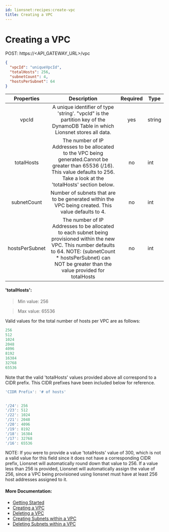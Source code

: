 ```yaml
---
id: lionsnet:recipes:create-vpc
title: Creating a VPC
---
```


# Creating a VPC 

POST: https://<API_GATEWAY_URL>/vpc

```json
{
  "vpcId": "uniqueVpcId",
  "totalHosts": 256,
  "subnetCount": 4,
  "hostsPerSubnet": 64
}
```


|   Properties   |                                                                                                           Description                                                                                                          | Required | Type   |
|:--------------:|:------------------------------------------------------------------------------------------------------------------------------------------------------------------------------------------------------------------------------:|:--------:|--------|
|      vpcId     |                                                   A unique identifier of type 'string'. "vpcId" is the partition key of the DynamoDB Table in which Lionsnet stores all data.                                                  |    yes   | string |
| totalHosts     | The number of IP Addresses to be allocated to the VPC being generated.Cannot be greater than 65536 (/16).  This value defaults to 256. Take a look at the 'totalHosts' section below.                                                                                         | no       | int    |
| subnetCount    | Number of subnets that are to be generated within the VPC being created. This value defaults to 4.                                                                                                                             | no       | int    |
| hostsPerSubnet | The number of IP Addresses to be allocated to each subnet being provisioned within the new VPC.   This number defaults to 64.   NOTE: (subnetCount * hostsPerSubnet) can NOT be greater than the value provided for totalHosts | no       | int    |


#### 'totalHosts':
> Min value: 256

> Max value: 65536

Valid values for the total number of hosts per VPC are as follows:
```js
256
512
1024
2048
4096
8192
16384
32768
65536
```
Note that the valid 'totalHosts' values provided above all correspond to a CIDR prefix. This CIDR prefixes have been included below for reference. 

```js
'CIDR Prefix': '# of hosts'
 

'/24': 256
'/23': 512
'/22': 1024
'/21': 2048
'/20': 4096
'/19': 8192
'/18': 16384
'/17': 32768
'/16': 65536
```

NOTE: If you were to provide a value 'totalHosts' value of 300, which is not a valid value for this field since it does not have a corresponding CIDR prefix, Lionsnet will automatically round down that value to 256. If a value less than 256 is provided, Lionsnet will automatically assign the value of 256, since a VPC being provisioned using lionsnet must have at least 256 host addresses assigned to it.

#### More Documentation:

* [Getting Started](../getting-started.md)
* [Creating a VPC](create-vpc.md)
* [Deleting a VPC](delete-vpc.md)
* [Creating Subnets within a VPC](create-subnet.md)
* [Deleting Subnets within a VPC](delete-subnet.md)
